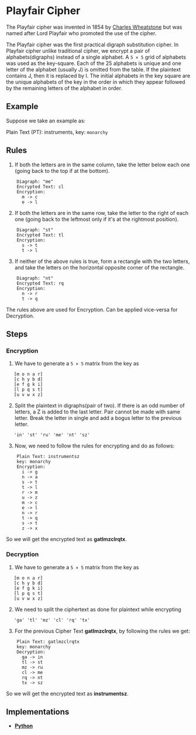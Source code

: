 # Playfair Cipher

The Playfair cipher was invented in 1854 by [Charles Wheatstone](https://en.wikipedia.org/wiki/Charles_Wheatstone) but was named after Lord Playfair who promoted the use of the cipher.

The Playfair cipher was the first practical digraph substitution cipher. In Playfair cipher unlike traditional cipher, we encrypt a pair of alphabets(digraphs) instead of a single alphabet. A `5 × 5` grid of alphabets was used as the key-square. Each of the 25 alphabets is unique and one letter of the alphabet (usually J) is omitted from the table. If the plaintext contains J, then it is replaced by I. The initial alphabets in the key square are the unique alphabets of the key in the order in which they appear followed by the remaining letters of the alphabet in order.

## Example

Suppose we take an example as:

Plain Text (PT): instruments, key: `monarchy`

## Rules

1. If both the letters are in the same column, take the letter below each one (going back to the top if at the bottom).

```
    Diagraph: "me"
    Encrypted Text: cl
    Encryption: 
      m -> c
      e -> l
```

2. If both the letters are in the same row, take the letter to the right of each one (going back to the leftmost only if it's at the rightmost position).

```
    Diagraph: "st"
    Encrypted Text: tl
    Encryption: 
      s -> t
      t -> l
```

3. If neither of the above rules is true, form a rectangle with the two letters, and take the letters on the horizontal opposite corner of the rectangle.

```
    Diagraph: "nt"
    Encrypted Text: rq
    Encryption: 
      n -> r
      t -> q
```

The rules above are used for Encryption. Can be applied vice-versa for Decryption.

## Steps

### Encryption

1. We have to generate a `5 × 5` matrix from the key as

 ```
    [m o n a r]
    [c h y b d]
    [e f g k i]
    [l p q s t]
    [u v w x z]
```

2. Split the plaintext in digraphs(pair of two). If there is an odd number of letters, a Z is added to the last letter.  Pair cannot be made with same letter. Break the letter in single and add a bogus letter to the previous letter.

``` 
   'in' 'st' 'ru' 'me' 'nt' 'sz'
```

3. Now, we need to follow the rules for encrypting and do as follows:

```
    Plain Text: instrumentsz
    key: monarchy
    Encryption: 
      i -> g
      n -> a
      s -> t
      t -> l
      r -> m
      u -> z
      m -> c
      e -> l
      n -> r
      t -> q
      s -> t
      z -> x
```
So we will get the encrypted text as **gatlmzclrqtx**.

### Decryption

1. We have to generate a `5 × 5` matrix from the key as

 ```
    [m o n a r]
    [c h y b d]
    [e f g k i]
    [l p q s t]
    [u v w x z]
```

2. We need to split the ciphertext as done for plaintext while encrypting
 ```
    'ga' 'tl' 'mz' 'cl' 'rq' 'tx'
 ```
 
3. For the previous Cipher Text **gatlmzclrqtx**, by following the rules we get:

```
    Plain Text: gatlmzclrqtx
    key: monarchy
    Decryption:
      ga -> in
      tl -> st
      mz -> ru
      cl -> me
      rq -> nt
      tx -> sz
```
So we will get the encrypted text as **instrumentsz**.

## Implementations

- [**Python**](https://github.com/TheAlgorithms/Python/blob/master/ciphers/playfair_cipher.py)
